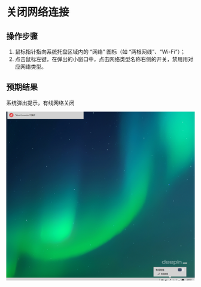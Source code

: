 # 关闭网络连接

## 操作步骤

1. 鼠标指针指向系统托盘区域内的 “网络” 图标（如 “两根网线”、“Wi-Fi”）；
2. 点击鼠标左键，在弹出的小窗口中，点击网络类型名称右侧的开关，禁用用对应网络类型。

## 预期结果

系统弹出提示，有线网络关闭

![关闭网络连接.png](../img/关闭网络连接.png)
